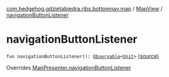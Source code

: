 [com.hedgehog.gdzietabiedra.ribs.bottomnav.map](../index.md) / [MapView](index.md) / [navigationButtonListener](./navigation-button-listener.md)

# navigationButtonListener

`fun navigationButtonListener(): `[`Observable`](http://reactivex.io/RxJava/javadoc/io/reactivex/Observable.html)`<`[`Unit`](https://kotlinlang.org/api/latest/jvm/stdlib/kotlin/-unit/index.html)`>` [(source)](https://github.com/asvid/GdzieTaBiedra/tree/master/app/src/main/java/com/hedgehog/gdzietabiedra/ribs/bottomnav/map/MapView.kt#L47)

Overrides [MapPresenter.navigationButtonListener](../-map-interactor/-map-presenter/navigation-button-listener.md)


